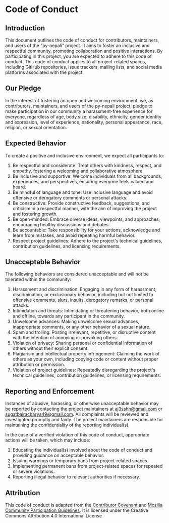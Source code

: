# Code of Conduct

## Introduction

This document outlines the code of conduct for contributors, maintainers, and users of the "py-nepali" project. It aims to foster an inclusive and respectful community, promoting collaboration and positive interactions. By participating in this project, you are expected to adhere to this code of conduct. This code of conduct applies to all project-related spaces, including GitHub repositories, issue trackers, mailing lists, and social media platforms associated with the project.

## Our Pledge

In the interest of fostering an open and welcoming environment, we, as contributors, maintainers, and users of the py-nepali project, pledge to make participation in our community a harassment-free experience for everyone, regardless of age, body size, disability, ethnicity, gender identity and expression, level of experience, nationality, personal appearance, race, religion, or sexual orientation.

## Expected Behavior

To create a positive and inclusive environment, we expect all participants to:

1. Be respectful and considerate: Treat others with kindness, respect, and empathy, fostering a welcoming and collaborative atmosphere.
2. Be inclusive and supportive: Welcome individuals from all backgrounds, experiences, and perspectives, ensuring everyone feels valued and heard.
3. Be mindful of language and tone: Use inclusive language and avoid offensive or derogatory comments or personal attacks.
4. Be constructive: Provide constructive feedback, suggestions, and criticism in a respectful manner, with the aim of improving the project and fostering growth.
5. Be open-minded: Embrace diverse ideas, viewpoints, and approaches, encouraging healthy discussions and debates.
6. Be accountable: Take responsibility for your actions, acknowledge and learn from mistakes, and avoid repeating harmful behavior.
7. Respect project guidelines: Adhere to the project's technical guidelines, contribution guidelines, and licensing requirements.

## Unacceptable Behavior

The following behaviors are considered unacceptable and will not be tolerated within the community:

1. Harassment and discrimination: Engaging in any form of harassment, discrimination, or exclusionary behavior, including but not limited to offensive comments, slurs, insults, derogatory remarks, or personal attacks.
2. Intimidation and threats: Intimidating or threatening behavior, both online and offline, towards any participant in the community.
3. Unwelcome advances: Making unwelcome sexual advances, inappropriate comments, or any other behavior of a sexual nature.
4. Spam and trolling: Posting irrelevant, repetitive, or disruptive content with the intention of annoying or provoking others.
5. Violation of privacy: Sharing personal or confidential information of others without their explicit consent.
6. Plagiarism and intellectual property infringement: Claiming the work of others as your own, including copying code or content without proper attribution or permission.
7. Violation of project guidelines: Repeatedly disregarding the project's technical guidelines, contribution guidelines, or licensing requirements.

## Reporting and Enforcement

Instances of abusive, harassing, or otherwise unacceptable behavior may be reported by contacting the project maintainers at aj3sshh@gmail.com or sugatbajracharya49@gmail.com. All complaints will be reviewed and investigated promptly and fairly. The project maintainers are responsible for maintaining the confidentiality of the reporting individual(s).

In the case of a verified violation of this code of conduct, appropriate actions will be taken, which may include:

1. Educating the individual(s) involved about the code of conduct and providing guidance on acceptable behavior.
2. Issuing warnings or temporary bans from project-related spaces.
3. Implementing permanent bans from project-related spaces for repeated or severe violations.
4. Reporting illegal behavior to relevant authorities if necessary.

## Attribution

This code of conduct is adapted from the [Contributor Covenant](https://www.contributor-covenant.org/version/2/0/code_of_conduct.html) and [Mozilla Community Participation Guidelines](https://www.mozilla.org/en-US/about/governance/policies/participation/). It is licensed under the Creative Commons Attribution 4.0 International License
